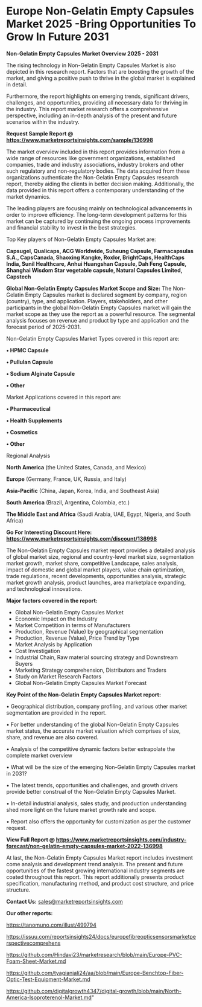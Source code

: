  # Europe Non-Gelatin Empty Capsules Market 2025 -Bring Opportunities To Grow In Future 2031

<Strong> Non-Gelatin Empty Capsules Market Overview 2025 - 2031</strong>

The rising technology in Non-Gelatin Empty Capsules Market is also depicted in this research report. Factors that are boosting the growth of the market, and giving a positive push to thrive in the global market is explained in detail.

Furthermore, the report highlights on emerging trends, significant drivers, challenges, and opportunities, providing all necessary data for thriving in the industry. This report market research offers a comprehensive perspective, including an in-depth analysis of the present and future scenarios within the industry.

<strong>Request Sample Report @ <a href=https://www.marketreportsinsights.com/sample/136998>https://www.marketreportsinsights.com/sample/136998</a></strong>

The market overview included in this report provides information from a wide range of resources like government organizations, established companies, trade and industry associations, industry brokers and other such regulatory and non-regulatory bodies. The data acquired from these organizations authenticate the Non-Gelatin Empty Capsules research report, thereby aiding the clients in better decision making. Additionally, the data provided in this report offers a contemporary understanding of the market dynamics.

The leading players are focusing mainly on technological advancements in order to improve efficiency. The long-term development patterns for this market can be captured by continuing the ongoing process improvements and financial stability to invest in the best strategies.

Top Key players of Non-Gelatin Empty Capsules Market are:

<strong>Capsugel, Qualicaps, ACG Worldwide, Suheung Capsule, Farmacapsulas S.A., CapsCanada, Shaoxing Kangke, Roxlor, BrightCaps, HealthCaps India, Sunil Healthcare, Anhui Huangshan Capsule, Dah Feng Capsule, Shanghai Wisdom Star vegetable capsule, Natural Capsules Limited, Capstech</strong>

<strong><b>Global Non-Gelatin Empty Capsules Market Scope and Size:</b></strong>
The Non-Gelatin Empty Capsules market is declared segment by company, region (country), type, and application. Players, stakeholders, and other participants in the global Non-Gelatin Empty Capsules market will gain the market scope as they use the report as a powerful resource. The segmental analysis focuses on revenue and product by type and application and the forecast period of 2025-2031.

Non-Gelatin Empty Capsules Market Types covered in this report are:

<strong>• HPMC Capsule

• Pullulan Capsule

• Sodium Alginate Capsule

• Other</strong>

Market Applications covered in this report are:

<strong>• Pharmaceutical

• Health Supplements

• Cosmetics

• Other</strong> 

Regional Analysis

<strong>North America</strong> (the United States, Canada, and Mexico)

<strong>Europe</strong> (Germany, France, UK, Russia, and Italy)

<strong>Asia-Pacific</strong> (China, Japan, Korea, India, and Southeast Asia)

<strong>South America</strong> (Brazil, Argentina, Colombia, etc.)

<strong>The Middle East and Africa</strong> (Saudi Arabia, UAE, Egypt, Nigeria, and South Africa)

<strong>Go For Interesting Discount Here: <a href=https://www.marketreportsinsights.com/discount/136998>https://www.marketreportsinsights.com/discount/136998</a></strong>

The Non-Gelatin Empty Capsules market report provides a detailed analysis of global market size, regional and country-level market size, segmentation market growth, market share, competitive Landscape, sales analysis, impact of domestic and global market players, value chain optimization, trade regulations, recent developments, opportunities analysis, strategic market growth analysis, product launches, area marketplace expanding, and technological innovations.

<strong><b>Major factors covered in the report:</b></strong>
<ul>
  <li>Global Non-Gelatin Empty Capsules Market </li>
  <li>Economic Impact on the Industry</li>
  <li>Market Competition in terms of Manufacturers</li>
  <li>Production, Revenue (Value) by geographical segmentation</li>
  <li>Production, Revenue (Value), Price Trend by Type</li>
  <li>Market Analysis by Application</li>
  <li>Cost Investigation</li>
  <li>Industrial Chain, Raw material sourcing strategy and Downstream Buyers</li>
  <li>Marketing Strategy comprehension, Distributors and Traders</li>
  <li>Study on Market Research Factors</li>
  <li>Global Non-Gelatin Empty Capsules Market Forecast</li>
</ul>

<strong><b>Key Point of the Non-Gelatin Empty Capsules Market report:</b></strong>

• Geographical distribution, company profiling, and various other market segmentation are provided in the report.

• For better understanding of the global Non-Gelatin Empty Capsules market status, the accurate market valuation which comprises of size, share, and revenue are also covered.

• Analysis of the competitive dynamic factors better extrapolate the complete market overview

• What will be the size of the emerging Non-Gelatin Empty Capsules market in 2031?

• The latest trends, opportunities and challenges, and growth drivers provide better construal of the Non-Gelatin Empty Capsules Market.

• In-detail industrial analysis, sales study, and production understanding shed more light on the future market growth rate and scope.

• Report also offers the opportunity for customization as per the customer request.

<strong><b>View Full Report @ <a href=https://www.marketreportsinsights.com/industry-forecast/non-gelatin-empty-capsules-market-2022-136998>https://www.marketreportsinsights.com/industry-forecast/non-gelatin-empty-capsules-market-2022-136998</a></b></strong>


At last, the Non-Gelatin Empty Capsules Market report includes investment come analysis and development trend analysis. The present and future opportunities of the fastest growing international industry segments are coated throughout this report. This report additionally presents product specification, manufacturing method, and product cost structure, and price structure.

<strong>Contact Us:</strong>
sales@marketreportsinsights.com

<strong>Our other reports:</strong>

<a href=https://tanomuno.com/illust/499794>https://tanomuno.com/illust/499794</a>

<a href=https://issuu.com/reportsinsights24/docs/europefibreopticsensorsmarketperspectivecomprehens>https://issuu.com/reportsinsights24/docs/europefibreopticsensorsmarketperspectivecomprehens</a>

<a href=https://github.com/Hindavi23/marketresearch/blob/main/Europe-PVC-Foam-Sheet-Market.md>https://github.com/Hindavi23/marketresearch/blob/main/Europe-PVC-Foam-Sheet-Market.md</a>

<a href=https://github.com/tyagianjali24/aa/blob/main/Europe-Benchtop-Fiber-Optic-Test-Equipment-Market.md>https://github.com/tyagianjali24/aa/blob/main/Europe-Benchtop-Fiber-Optic-Test-Equipment-Market.md</a>

<a href=https://github.com/digitalgrowth4347/digital-growth/blob/main/North-America-Isoproterenol-Market.md>https://github.com/digitalgrowth4347/digital-growth/blob/main/North-America-Isoproterenol-Market.md</a>"
